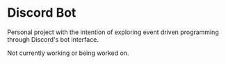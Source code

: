 # Discord Bot

Personal project with the intention of exploring event driven programming through Discord's bot interface. 

Not currently working or being worked on.
